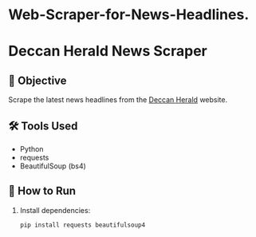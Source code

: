 # Web-Scraper-for-News-Headlines.
# Deccan Herald News Scraper

## 📌 Objective
Scrape the latest news headlines from the [Deccan Herald](https://www.deccanherald.com/) website.

## 🛠 Tools Used
- Python
- requests
- BeautifulSoup (bs4)

## 🚀 How to Run
1. Install dependencies:
   ```bash
   pip install requests beautifulsoup4
